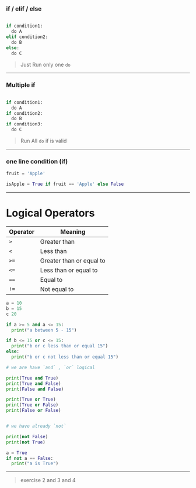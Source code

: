 ### if / elif / else

```py

if condition1:
  do A
elif condition2:
  do B
else:
  do C

```

> Just Run only one `do`

---

### Multiple if

```py

if condition1:
  do A
if condition2:
  do B
if condition3:
  do C

```

> Run All `do` if is valid

---

### one line condition (if)

```py
fruit = 'Apple'

isApple = True if fruit == 'Apple' else False
```
---

# Logical Operators

| Operator | Meaning |
| --- | --- |
| `>` | Greater than |
| `<` | Less than |
| `>=` | Greater than or equal to |
| `<=`  | Less than or equal to |
| `==`  | Equal to |
| `!=`  | Not equal to |

```py
a = 10
b = 15
c 20

if a >= 5 and a <= 15:
  print("a between 5 - 15")

if b <= 15 or c <= 15:
  print("b or c less than or equal 15")
else:
  print("b or c not less than or equal 15")

# we are have `and` , `or` logical

print(True and True)
print(True and False)
print(False and False)

print(True or True)
print(True or False)
print(False or False)


# we have already `not`

print(not False)
print(not True)

a = True
if not a == False:
  print("a is True")

```

---
> exercise 2 and 3 and 4